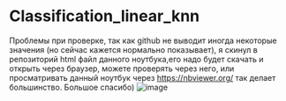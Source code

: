 # Classification_linear_knn
Проблемы при проверке, так как github не выводит иногда некоторые значения (но сейчас кажется нормально показывает), я скинул в репозиторий html файл данного ноутбука,его надо будет скачать и открыть через браузер, можете проверять через него, или просматривать данный ноутбук через https://nbviewer.org/ так делает большинство. Большое спасибо)
![image](https://user-images.githubusercontent.com/20214519/161574696-ba5792bc-fbd1-4278-a5d7-1b74ffb93162.png)
